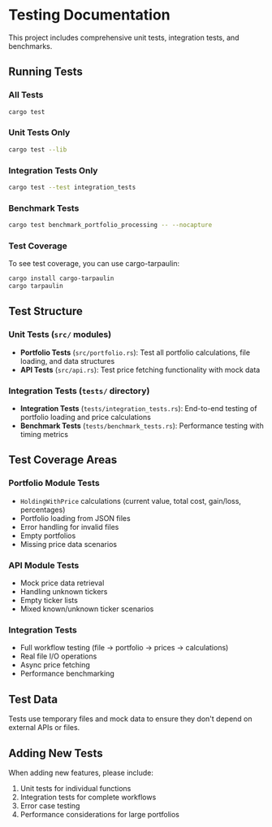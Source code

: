 # Testing Documentation

This project includes comprehensive unit tests, integration tests, and benchmarks.

## Running Tests

### All Tests
```bash
cargo test
```

### Unit Tests Only
```bash
cargo test --lib
```

### Integration Tests Only
```bash
cargo test --test integration_tests
```

### Benchmark Tests
```bash
cargo test benchmark_portfolio_processing -- --nocapture
```

### Test Coverage
To see test coverage, you can use cargo-tarpaulin:
```bash
cargo install cargo-tarpaulin
cargo tarpaulin
```

## Test Structure

### Unit Tests (`src/` modules)
- **Portfolio Tests** (`src/portfolio.rs`): Test all portfolio calculations, file loading, and data structures
- **API Tests** (`src/api.rs`): Test price fetching functionality with mock data

### Integration Tests (`tests/` directory)
- **Integration Tests** (`tests/integration_tests.rs`): End-to-end testing of portfolio loading and price calculations
- **Benchmark Tests** (`tests/benchmark_tests.rs`): Performance testing with timing metrics

## Test Coverage Areas

### Portfolio Module Tests
- `HoldingWithPrice` calculations (current value, total cost, gain/loss, percentages)
- Portfolio loading from JSON files
- Error handling for invalid files
- Empty portfolios
- Missing price data scenarios

### API Module Tests
- Mock price data retrieval
- Handling unknown tickers
- Empty ticker lists
- Mixed known/unknown ticker scenarios

### Integration Tests
- Full workflow testing (file → portfolio → prices → calculations)
- Real file I/O operations
- Async price fetching
- Performance benchmarking

## Test Data
Tests use temporary files and mock data to ensure they don't depend on external APIs or files.

## Adding New Tests
When adding new features, please include:
1. Unit tests for individual functions
2. Integration tests for complete workflows
3. Error case testing
4. Performance considerations for large portfolios

